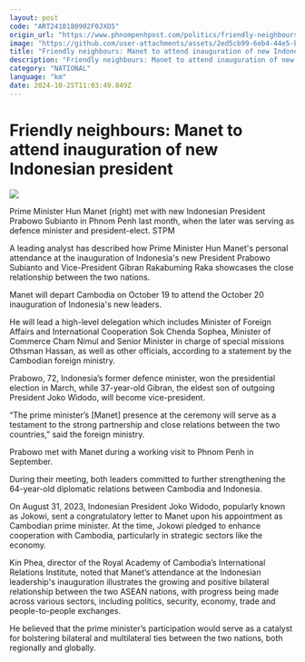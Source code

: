 ```yaml
---
layout: post
code: "ART2410180902F0JXO5"
origin_url: "https://www.phnompenhpost.com/politics/friendly-neighbours-manet-to-attend-inauguration-of-new-indonesian-president"
image: "https://github.com/user-attachments/assets/2ed5cb99-6eb4-44e5-b274-39031d971e86"
title: "Friendly neighbours: Manet to attend inauguration of new Indonesian president"
description: "​​Friendly neighbours: Manet to attend inauguration of new Indonesian president​"
category: "NATIONAL"
language: "km"
date: 2024-10-25T11:03:49.849Z
---
```


# Friendly neighbours: Manet to attend inauguration of new Indonesian president

![](https://github.com/user-attachments/assets/9dd0bc1f-548a-4b32-9911-d08ba17d1446)

Prime Minister Hun Manet (right) met with new Indonesian President Prabowo Subianto in Phnom Penh last month, when the later was serving as defence minister and president-elect. STPM

A leading analyst has described how Prime Minister Hun Manet's personal attendance at the inauguration of Indonesia's new President Prabowo Subianto and Vice-President Gibran Rakabuming Raka showcases the close relationship between the two nations.

Manet will depart Cambodia on October 19 to attend the October 20 inauguration of Indonesia's new leaders.

He will lead a high-level delegation which includes Minister of Foreign Affairs and International Cooperation Sok Chenda Sophea, Minister of Commerce Cham Nimul and Senior Minister in charge of special missions Othsman Hassan, as well as other officials, according to a statement by the Cambodian foreign ministry.

Prabowo, 72, Indonesia’s former defence minister, won the presidential election in March, while 37-year-old Gibran, the eldest son of outgoing President Joko Widodo, will become vice-president.

“The prime minister’s \[Manet\] presence at the ceremony will serve as a testament to the strong partnership and close relations between the two countries,” said the foreign ministry.

Prabowo met with Manet during a working visit to Phnom Penh in September.

During their meeting, both leaders committed to further strengthening the 64-year-old diplomatic relations between Cambodia and Indonesia.

On August 31, 2023, Indonesian President Joko Widodo, popularly known as Jokowi, sent a congratulatory letter to Manet upon his appointment as Cambodian prime minister. At the time, Jokowi pledged to enhance cooperation with Cambodia, particularly in strategic sectors like the economy.

Kin Phea, director of the Royal Academy of Cambodia’s International Relations Institute, noted that Manet’s attendance at the Indonesian leadership's inauguration illustrates the growing and positive bilateral relationship between the two ASEAN nations, with progress being made across various sectors, including politics, security, economy, trade and people-to-people exchanges.

He believed that the prime minister’s participation would serve as a catalyst for bolstering bilateral and multilateral ties between the two nations, both regionally and globally.